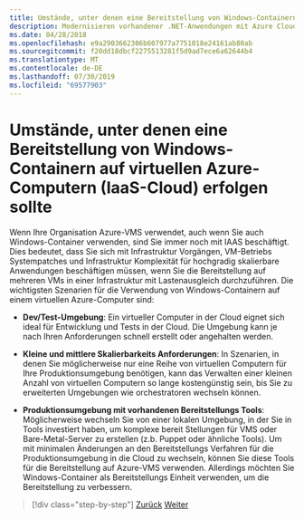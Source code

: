 ```yaml
---
title: Umstände, unter denen eine Bereitstellung von Windows-Containern auf virtuellen Azure-Computern (IaaS-Cloud) erfolgen sollte
description: Modernisieren vorhandener .NET-Anwendungen mit Azure Cloud und Windows-Containern | Zeitpunkt der Bereitstellung von Windows-Containern in Azure-VMS (IaaS-Cloud)
ms.date: 04/28/2018
ms.openlocfilehash: e9a2903662306b607977a7751018e24161ab80ab
ms.sourcegitcommit: f20dd18dbcf2275513281f5d9ad7ece6a62644b4
ms.translationtype: MT
ms.contentlocale: de-DE
ms.lasthandoff: 07/30/2019
ms.locfileid: "69577903"
---
```

# <a name="when-to-deploy-windows-containers-to-azure-vms-iaas-cloud"></a>Umstände, unter denen eine Bereitstellung von Windows-Containern auf virtuellen Azure-Computern (IaaS-Cloud) erfolgen sollte

Wenn Ihre Organisation Azure-VMS verwendet, auch wenn Sie auch Windows-Container verwenden, sind Sie immer noch mit IAAS beschäftigt. Dies bedeutet, dass Sie sich mit Infrastruktur Vorgängen, VM-Betriebs Systempatches und Infrastruktur Komplexität für hochgradig skalierbare Anwendungen beschäftigen müssen, wenn Sie die Bereitstellung auf mehreren VMs in einer Infrastruktur mit Lastenausgleich durchzuführen. Die wichtigsten Szenarien für die Verwendung von Windows-Containern auf einem virtuellen Azure-Computer sind:

- **Dev/Test-Umgebung**: Ein virtueller Computer in der Cloud eignet sich ideal für Entwicklung und Tests in der Cloud. Die Umgebung kann je nach Ihren Anforderungen schnell erstellt oder angehalten werden.

- **Kleine und mittlere Skalierbarkeits Anforderungen**: In Szenarien, in denen Sie möglicherweise nur eine Reihe von virtuellen Computern für Ihre Produktionsumgebung benötigen, kann das Verwalten einer kleinen Anzahl von virtuellen Computern so lange kostengünstig sein, bis Sie zu erweiterten Umgebungen wie orchestratoren wechseln können.

- **Produktionsumgebung mit vorhandenen Bereitstellungs Tools**: Möglicherweise wechseln Sie von einer lokalen Umgebung, in der Sie in Tools investiert haben, um komplexe bereit Stellungen für VMS oder Bare-Metal-Server zu erstellen (z.b. Puppet oder ähnliche Tools). Um mit minimalen Änderungen an den Bereitstellungs Verfahren für die Produktionsumgebung in die Cloud zu wechseln, können Sie diese Tools für die Bereitstellung auf Azure-VMS verwenden. Allerdings möchten Sie Windows-Container als Bereitstellungs Einheit verwenden, um die Bereitstellung zu verbessern.

>[!div class="step-by-step"]
>[Zurück](when-to-deploy-windows-containers-in-your-on-premises-iaas-vm-infrastructure.md)
>[Weiter](when-to-deploy-windows-containers-to-azure-container-instances-ACI.md)
